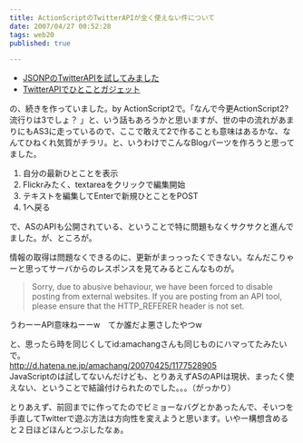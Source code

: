 ```yaml
---
title: ActionScriptのTwitterAPIが全く使えない件について
date: 2007/04/27 00:52:28
tags: web20
published: true

---
```


<p> 
<ul>
<li><a href="http://blog.katsuma.tv/2007/04/jsonptwitterapi.html">JSONPのTwitterAPIを試してみました</a></li>
<li><a href="http://blog.katsuma.tv/2007/04/twitter_gadget_1.html">TwitterAPIでひとことガジェット </a></li>
</ul>
</p>

<p>の、続きを作っていました。by ActionScript2で。「なんで今更ActionScript2?流行りは3でしょ？
」と、いう話もあろうかと思いますが、世の中の流れがあまりにもAS3に走っているので、ここで敢えて2で作ることも意味はあるかな、なんてひねくれ気質がチラリ。と、いうわけでこんなBlogパーツを作ろうと思ってました。</p>

<p>
<ol>
<li>自分の最新ひとことを表示</li>
<li>Flickrみたく、textareaをクリックで編集開始</li>
<li>テキストを編集してEnterで新規ひとことをPOST</li>
<li>1へ戻る</li>
</ol>
</p>

<p>で、ASのAPIも公開されている、ということで特に問題もなくサクサクと進んでました。が、ところが。</p>



<p>情報の取得は問題なくできるのに、更新がまっっったくできない。なんだこりゃーと思ってサーバからのレスポンスを見てみるとこんなものが。</p>

<p>
<blockquote>Sorry, due to abusive behaviour, we have been forced to disable posting from external websites. If you are posting from an API tool, please ensure that the HTTP_REFERER header is not set.</blockquote>
</p>

<p>うわーーAPI意味ねーーw　てか誰だよ悪さしたやつw</p>

<p>と、思ったら時を同じくしてid:amachangさんも同じものにハマってたみたいで。<br />
<a href="http://d.hatena.ne.jp/amachang/20070425/1177528905">http://d.hatena.ne.jp/amachang/20070425/1177528905</a><br />
JavaScriptのは試してないんだけども、とりあえずASのAPIは現状、まったく使えない、ということで結論付けられたのでした。。。（がっかり）</p>

<p>とりあえず、前回までに作ってたのでビミョーなバグとかあったんで、そいつを手直してTwitterで遊ぶ方法は方向性を変えようと思います。いやー構想含めると２日ほどほんとつぶしたなぁ。</p>

